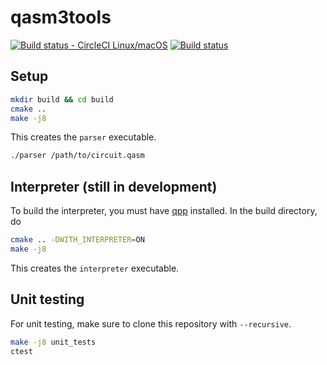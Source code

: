 # qasm3tools
[![Build status - CircleCI Linux/macOS](https://circleci.com/gh/softwareQinc/qasmtools.svg?style=svg)](https://circleci.com/gh/softwareQinc/qasm3tools)
[![Build status](https://ci.appveyor.com/api/projects/status/yidln2j88dssf4v1?svg=true)](https://ci.appveyor.com/project/vsoftco/qasm3tools)

## Setup
```bash
mkdir build && cd build
cmake ..
make -j8
```

This creates the `parser` executable.
```bash
./parser /path/to/circuit.qasm
```

## Interpreter (still in development)
To build the interpreter, you must have [qpp](https://github.com/softwareQinc/qpp) installed. In the build directory, do
```bash
cmake .. -DWITH_INTERPRETER=ON
make -j8
```
This creates the `interpreter` executable.

## Unit testing
For unit testing, make sure to clone this repository with `--recursive`.
```bash
make -j8 unit_tests
ctest
```
